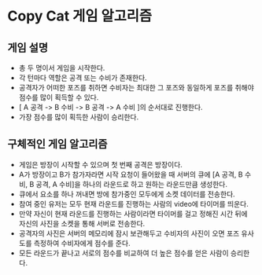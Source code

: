# Copy Cat 게임 알고리즘

## 게임 설명
* 총 두 명이서 게임을 시작한다.
* 각 턴마다 역할은 공격 또는 수비가 존재한다.
* 공격자가 어떠한 포즈를 취하면 수비자는 최대한 그 포즈와 동일하게 포즈를 취해야 점수를 많이 획득할 수 있다.
* [ A 공격 -> B 수비 -> B 공격 -> A 수비 ]의 순서대로 진행한다.
* 가장 점수를 많이 획득한 사람이 승리한다.

## 구체적인 게임 알고리즘
* 게임은 방장이 시작할 수 있으며 첫 번째 공격은 방장이다.
* A가 방장이고 B가 참가자라면 시작 요청이 들어왔을 때 서버의 큐에 [A 공격, B 수비, B 공격, A 수비]을 하나의 라운드로 하고 원하는 라운드만큼 생성한다.
* 큐에서 요소를 하나 꺼내면 방에 참가중인 모두에게 소켓 데이터를 전송한다.
* 참여 중인 유저는 모두 현재 라운드를 진행하는 사람의 video에 타이머를 띄운다.
* 만약 자신이 현재 라운드를 진행하는 사람이라면 타이머를 걸고 정해진 시간 뒤에 자신의 사진을 소켓을 통해 서버로 전송한다.
* 공격자의 사진은 서버의 메모리에 잠시 보관해두고 수비자의 사진이 오면 포즈 유사도를 측정하여 수비자에게 점수를 준다.
* 모든 라운드가 끝나고 서로의 점수를 비교하여 더 높은 점수를 얻은 사람이 승리한다.
